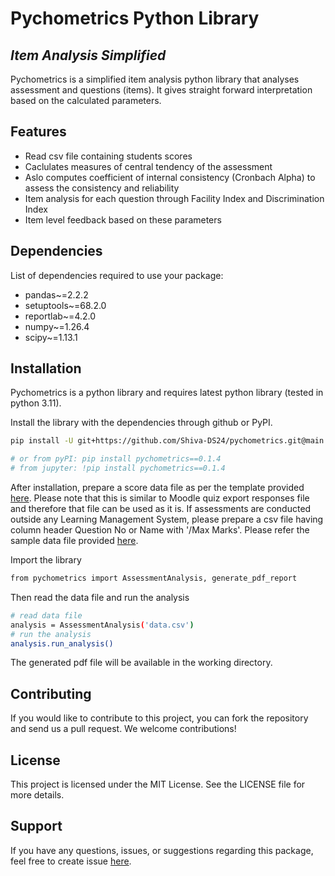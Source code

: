 # Pychometrics Python Library
## _Item Analysis Simplified_





Pychometrics is a simplified item analysis python library that analyses assessment and questions (items). It gives straight forward interpretation based on the calculated parameters.


## Features

- Read csv file containing students scores
- Caclulates measures of central tendency of the assessment
- Aslo computes coefficient of internal consistency (Cronbach Alpha) to assess the consistency and reliability
- Item analysis for each question through Facility Index and Discrimination Index
- Item level feedback based on these parameters

## Dependencies
List of dependencies required to use your package:
- pandas~=2.2.2
- setuptools~=68.2.0
- reportlab~=4.2.0
- numpy~=1.26.4
- scipy~=1.13.1


## Installation
Pychometrics is a python library and requires latest python library (tested in python 3.11).

Install the library with the dependencies through github or PyPI.

```sh
pip install -U git+https://github.com/Shiva-DS24/pychometrics.git@main

# or from pyPI: pip install pychometrics==0.1.4
# from jupyter: !pip install pychometrics==0.1.4

```
After installation, prepare a score data file as per the template provided [here](https://github.com/Shiva-DS24/pychometrics/blob/main/data.csv). Please note that this is similar to Moodle quiz export responses file and therefore that file can be used as it is. If assessments are conducted outside any Learning Management System, please prepare a csv file having column header Question No or Name with '/Max Marks'. Please refer the sample data file provided [here](https://github.com/Shiva-DS24/pychometrics/blob/main/data.csv).

Import the library
```sh
from pychometrics import AssessmentAnalysis, generate_pdf_report
```
Then read the data file and run the analysis
```sh
# read data file
analysis = AssessmentAnalysis('data.csv')
# run the analysis
analysis.run_analysis()
```
The generated pdf file will be available in the working directory.

## Contributing
If you would like to contribute to this project, you can fork the repository and send us a pull request. We welcome contributions!
## License
This project is licensed under the MIT License. See the LICENSE file for more details.

## Support
If you have any questions, issues, or suggestions regarding this package, feel free to create issue [here](https://github.com/Shiva-DS24/pychometrics/issues).


